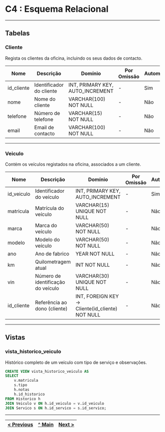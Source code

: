# C4 : Esquema Relacional

---

## Tabelas

### Cliente

Regista os clientes da oficina, incluindo os seus dados de contacto.

| Nome        | Descrição               | Domínio                          | Por Omissão | Automático | Nulo |
|-------------|--------------------------|-----------------------------------|--------------|-------------|------|
| id_cliente  | Identificador do cliente | INT, PRIMARY KEY, AUTO_INCREMENT | -            | Sim         | Não  |
| nome        | Nome do cliente          | VARCHAR(100) NOT NULL            | -            | Não         | Não  |
| telefone    | Número de telefone       | VARCHAR(15) NOT NULL             | -            | Não         | Não  |
| email       | Email de contacto        | VARCHAR(100) NOT NULL            | -            | Não         | Não  |

---

### Veiculo

Contém os veículos registados na oficina, associados a um cliente.

| Nome        | Descrição                       | Domínio                                             | Por Omissão | Automático | Nulo |
|-------------|----------------------------------|------------------------------------------------------|--------------|-------------|------|
| id_veiculo  | Identificador do veículo         | INT, PRIMARY KEY, AUTO_INCREMENT                     | -            | Sim         | Não  |
| matricula   | Matrícula do veículo             | VARCHAR(15) UNIQUE NOT NULL                          | -            | Não         | Não  |
| marca       | Marca do veículo                 | VARCHAR(50) NOT NULL                                 | -            | Não         | Não  |
| modelo      | Modelo do veículo                | VARCHAR(50) NOT NULL                                 | -            | Não         | Não  |
| ano         | Ano de fabrico                   | YEAR NOT NULL                                        | -            | Não         | Não  |
| km          | Quilometragem atual              | INT NOT NULL                                         | -            | Não         | Não  |
| vin         | Número de identificação do veículo | VARCHAR(30) UNIQUE NOT NULL                        | -            | Não         | Não  |
| id_cliente  | Referência ao dono (cliente)     | INT, FOREIGN KEY → Cliente(id_cliente) NOT NULL     | -            | Não         | Não  |

---


## Vistas

### vista_historico_veiculo
Histórico completo de um veículo com tipo de serviço e observações.

```sql
CREATE VIEW vista_historico_veiculo AS
SELECT
    v.matricula
    s.tipo
    h.notas
    h.id_historico
FROM Historico h
JOIN Veiculo v ON h.id_veiculo = v.id_veiculo
JOIN Servico s ON h.id_servico = s.id_servico;
```

---

| [< Previous](REBD03.md) | [^ Main](../../README.md) | [Next >](REBD05.md) |
|:----------------------------------:|:----------------------------------:|:----------------------------------:|
